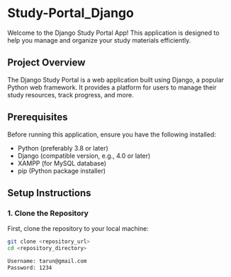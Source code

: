 # Study-Portal_Django

Welcome to the Django Study Portal App! This application is designed to help you manage and organize your study materials efficiently.

## Project Overview

The Django Study Portal is a web application built using Django, a popular Python web framework. It provides a platform for users to manage their study resources, track progress, and more.

## Prerequisites

Before running this application, ensure you have the following installed:

- Python (preferably 3.8 or later)
- Django (compatible version, e.g., 4.0 or later)
- XAMPP (for MySQL database)
- pip (Python package installer)

## Setup Instructions

### 1. Clone the Repository

First, clone the repository to your local machine:

```bash
git clone <repository_url>
cd <repository_directory>

Username: tarun@gmail.com
Password: 1234

